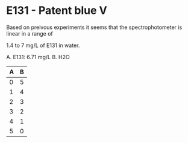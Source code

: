 # E131 - Patent blue V

Based on preivous experiments it seems that the spectrophotometer is linear in a range of 

1.4 to 7 mg/L of E131 in water.

A. E131: 6.71 mg/L
B. H2O


| A | B |
|---|---|
| 0 | 5 |
| 1 | 4 |
| 2 | 3 |
| 3 | 2 |
| 4 | 1 |
| 5 | 0 |

